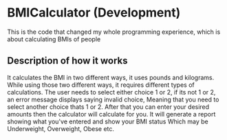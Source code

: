 # BMICalculator (Development)
This is the code that changed my whole programming experience, which is about calculating BMIs of people

## Description of how it works
It calculates the BMI in two different ways, it uses pounds and kilograms.
While using those two different ways, it requires different types of calculations.
The user needs to select either choice 1 or 2, if its not 1 or 2, an error message displays saying invalid choice,
Meaning that you need to select another choice thats 1 or 2.
After that you can enter your desired amounts then the calculator will calculate for you.
It will generate a report showing what you've entered and show your BMI status
Which may be Underweight, Overweight, Obese etc.
